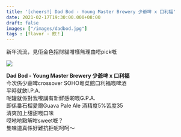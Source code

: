 ```yaml
---
title: '[cheers!] Dad Bod - Young Master Brewery 少爺啤 x 口利福'
date: 2021-02-17T19:30:00.000+08:00
draft: false
images: ["/images/dadbod.jpg"]
tags : [flavor - 飲！]
---
```


新年流流，見佢金色招財貓咁樣無理由唔pick嘅

![](/images/dadbod.jpg)

**Dad Bod - Young Master Brewery 少爺啤 x 口利福**  
今次係少爺啤crossover SOHO粵菜館口利福嘅啤酒  
平時就飲I.P.A.  
呢罐就係對我嚟講有新鮮感啲嘅G.P.A.  
即係番石榴愛爾Guava Pale Ale
酒精度5%苦度35  
清爽加上甜甜嘅口味  
哎吔吔點解咁sweet嘅？  
隻味道真係好難抗拒呢呵呵～
